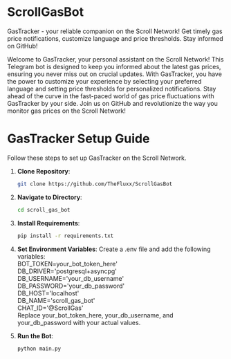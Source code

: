 # ScrollGasBot
GasTracker - your reliable companion on the Scroll Network! Get timely gas price notifications, customize language and price thresholds. Stay informed on GitHub!

Welcome to GasTracker, your personal assistant on the Scroll Network! This Telegram bot is designed to keep you informed about the latest gas prices, ensuring you never miss out on crucial updates. With GasTracker, you have the power to customize your experience by selecting your preferred language and setting price thresholds for personalized notifications. Stay ahead of the curve in the fast-paced world of gas price fluctuations with GasTracker by your side. Join us on GitHub and revolutionize the way you monitor gas prices on the Scroll Network!

# GasTracker Setup Guide

Follow these steps to set up GasTracker on the Scroll Network.

1. **Clone Repository**: 
   ```bash
   git clone https://github.com/TheFluxx/ScrollGasBot

2. **Navigate to Directory**:
   ```bash
   cd scroll_gas_bot

3. **Install Requirements**: 
   ```bash
   pip install -r requirements.txt
   
4. **Set Environment Variables**:
   Create a .env file and add the following variables:<br>
    BOT_TOKEN=your_bot_token_here'<br>
    DB_DRIVER='postgresql+asyncpg'<br>
    DB_USERNAME='your_db_username'<br>
    DB_PASSWORD='your_db_password'<br>
    DB_HOST='localhost'<br>
    DB_NAME='scroll_gas_bot'<br>
    CHAT_ID='@ScrollGas'<br>
   Replace your_bot_token_here, your_db_username, and your_db_password with your actual values.

5. **Run the Bot**:
   ```bash
   python main.py
